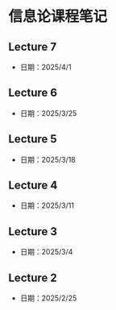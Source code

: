 # 信息论课程笔记

## Lecture 7
- 日期：2025/4/1

## Lecture 6
- 日期：2025/3/25

## Lecture 5
- 日期：2025/3/18

## Lecture 4
- 日期：2025/3/11

## Lecture 3
- 日期：2025/3/4

## Lecture 2
- 日期：2025/2/25
